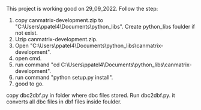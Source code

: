 This project is working good on 29_09_2022.
Follow the step:

1. copy canmatrix-development.zip to "C:\Users\ppatel4\Documents\python_libs". Create python_libs foulder if not exist.
2. Uzip canmatrix-development.zip.
3. Open "C:\Users\ppatel4\Documents\python_libs\canmatrix-development".
4. open cmd.
5. run command "cd C:\Users\ppatel4\Documents\python_libs\canmatrix-development".
6. run command "python setup.py install".
7. good to go. 

copy dbc2dbf.py in folder where dbc files stored. Run dbc2dbf.py.
it converts all dbc files in dbf files inside foulder.
